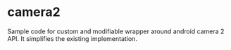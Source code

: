 # camera2
Sample code for custom and modifiable wrapper around android camera 2 API.
It simplifies the existing implementation.
